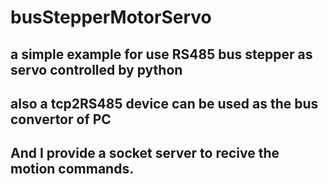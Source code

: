 # busStepperMotorServo

## a simple example for use RS485 bus stepper as servo controlled by python
## also a tcp2RS485 device can be used as the bus convertor of PC
## And I provide a socket server to recive the motion commands.
